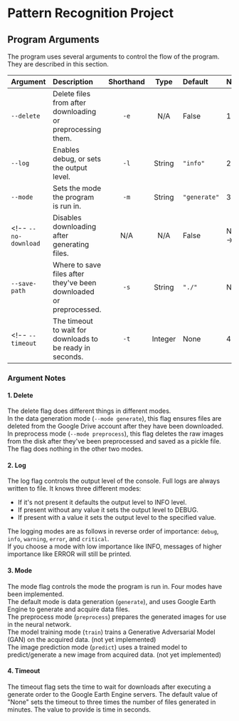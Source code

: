 # Pattern Recognition Project

## Program Arguments
The program uses several arguments to control the flow of the program.
They are described in this section.

Argument        | Description                                                        | Shorthand | Type    | Default      | Notes
:---            | :---                                                               | :---:     | :---:   | :---         | :---
`--delete`      | Delete files from after downloading or preprocessing them.         | `-e`      | N/A     | False        | 1
`--log`         | Enables debug, or sets the output level.                           | `-l`      | String  | `"info"`     | 2
`--mode`        | Sets the mode the program is run in.                               | `-m`      | String  | `"generate"` | 3
<!-- `--no-download` | Disables downloading after generating files.                       | N/A       | N/A     | False        | N/A -->
`--save-path`   | Where to save files after they've been downloaded or preprocessed. | `-s`      | String  | `"./"`       | N/A
<!-- `--timeout`     | The timeout to wait for downloads to be ready in seconds.          | `-t`      | Integer | None         | 4 -->

### Argument Notes
#### 1. Delete
The delete flag does different things in different modes.  
In the data generation mode (`--mode generate`), this flag ensures files are deleted from the Google Drive account after they have been downloaded.  
In preprocess mode (`--mode preprocess`), this flag deletes the raw images from the disk after they've been preprocessed and saved as a pickle file.  
The flag does nothing in the other two modes.

#### 2. Log
The log flag controls the output level of the console.
Full logs are always written to file.
It knows three different modes:
* If it's not present it defaults the output level to INFO level.
* If present without any value it sets the output level to DEBUG.
* If present with a value it sets the output level to the specified value.

The logging modes are as follows in reverse order of importance: `debug`, `info`, `warning`, `error`, and `critical`.  
If you choose a mode with low importance like INFO, messages of higher importance like ERROR will still be printed.

#### 3. Mode
The mode flag controls the mode the program is run in. Four modes have been implemented.  
The default mode is data generation (`generate`), and uses Google Earth Engine to generate and acquire data files.  
The preprocess mode (`preprocess`) prepares the generated images for use in the neural network.  
The model training mode (`train`) trains a Generative Adversarial Model (GAN) on the acquired data. (not yet implemented)  
The image prediction mode (`predict`) uses a trained model to predict/generate a new image from acquired data. (not yet implemented)

#### 4. Timeout
The timeout flag sets the time to wait for downloads after executing a generate order to the Google Earth Engine servers.
The default value of "None" sets the timeout to three times the number of files generated in minutes.
The value to provide is time in seconds.
